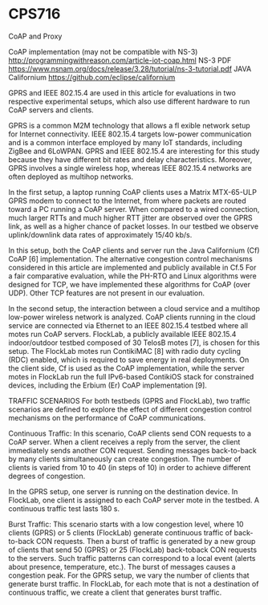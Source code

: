# CPS716
CoAP and Proxy

CoAP implementation (may not be compatible with NS-3)
http://programmingwithreason.com/article-iot-coap.html
NS-3 PDF
https://www.nsnam.org/docs/release/3.28/tutorial/ns-3-tutorial.pdf
JAVA Californium
https://github.com/eclipse/californium

GPRS and IEEE 802.15.4 are used in this article for evaluations in two respective experimental
setups, which also use different hardware to run CoAP servers and clients.

GPRS is a common M2M technology that allows a fl exible network setup for Internet connectivity.
IEEE 802.15.4 targets low-power communication and is a common interface employed
by many IoT standards, including ZigBee and 6LoWPAN. 
GPRS and IEEE 802.15.4 are interesting for this study because they have different
bit rates and delay characteristics. Moreover, GPRS involves a single wireless hop, whereas
IEEE 802.15.4 networks are often deployed as multihop networks.

In the first setup, a laptop running CoAP clients uses a Matrix MTX-65-ULP GPRS modem
to connect to the Internet, from where packets are routed toward a PC running a CoAP server.
When compared to a wired connection, much larger RTTs and much higher RTT jitter are
observed over the GPRS link, as well as a higher chance of packet losses. In our testbed we
observe uplink/downlink data rates of approximately 15/40 kb/s.

In this setup, both the CoAP clients and server run the Java Californium (Cf) CoAP [6]
implementation. The alternative congestion control mechanisms considered in this article are
implemented and publicly available in Cf.5 For a fair comparative evaluation, while the PH-RTO
and Linux algorithms were designed for TCP, we have implemented these algorithms for CoAP (over UDP). 
Other TCP features are not present in our evaluation.

In the second setup, the interaction between a cloud service and a multihop low-power wireless
network is analyzed. CoAP clients running in the cloud service are connected via Ethernet
to an IEEE 802.15.4 testbed where all motes run CoAP servers. 
FlockLab, a publicly available IEEE 802.15.4 indoor/outdoor testbed composed of 30 TelosB motes [7], is chosen for this setup. 
The FlockLab motes run ContikiMAC [8] with radio duty cycling (RDC) enabled, which is required to save energy in real deployments. 
On the client side, Cf is used as the CoAP implementation, while the server motes in FlockLab run the full IPv6-based
ContikiOS stack for constrained devices, including the Erbium (Er) CoAP implementation [9].

TRAFFIC SCENARIOS
For both testbeds (GPRS and FlockLab), two traffic scenarios are defined to explore the effect
of different congestion control mechanisms on the performance of CoAP communications.

Continuous Traffic: In this scenario, CoAP clients send CON requests to a CoAP server. 
When a client receives a reply from the server, the client immediately sends another CON request. 
Sending messages back-to-back by many clients simultaneously can create congestion. 
The number of clients is varied from 10 to 40 (in steps of 10) in order to achieve different degrees of congestion.

In the GPRS setup, one server is running on the destination device. 
In FlockLab, one client is assigned to each CoAP server mote in the testbed.
A continuous traffic test lasts 180 s.

Burst Traffic: This scenario starts with a low congestion level, where 10 clients (GPRS) or 5 clients (FlockLab) generate continuous traffic of back-to-back CON requests. Then a burst of traffic is generated by a new group of clients that send 50 (GPRS) or 25 (FlockLab) back-toback CON requests to the servers. Such traffic patterns can correspond to a local event (alerts about presence, temperature, etc.). The burst of messages causes a congestion peak. For the GPRS setup, we vary the number of clients that
generate burst traffic. In FlockLab, for each mote that is not a destination of continuous traffic, we create a client that generates burst traffic.
